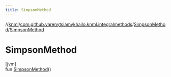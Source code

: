 ```yaml
---
title: SimpsonMethod
---
```

//[knml](../../../index.html)/[com.github.varenytsiamykhailo.knml.integralmethods](../index.html)/[SimpsonMethod](index.html)/[SimpsonMethod](-simpson-method.html)



# SimpsonMethod



[jvm]\
fun [SimpsonMethod](-simpson-method.html)()




